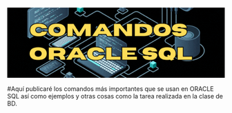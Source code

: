 ![](./Media_BD/COMANDOS.gif)

#Aquí publicaré los comandos más importantes que se usan en ORACLE SQL así como ejemplos y otras cosas como la tarea realizada en la clase de BD.
